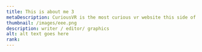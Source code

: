 ```yaml
---
title: This is about me 3
metaDescription: CuriousVR is the most curious vr website this side of reality.
thumbnail: /images/eee.png
description: writer / editor/ graphics
alt: alt text goes here
rank: 
---
```

